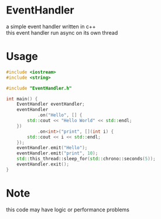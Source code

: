 # EventHandler
a simple event handler written in c++ <br/>
this event handler run async on its own thread
# Usage
``` c++
#include <iostream>
#include <string>

#include "EventHandler.h"

int main() {
    EventHandler eventHandler;
    eventHandler
            .on("Hello", [] {
        std::cout << "Hello World" << std::endl;
    })
            .on<int>("print", [](int i) {
        std::cout << i << std::endl;
    });
    eventHandler.emit("Hello");
    eventHandler.emit("print", 10);
    std::this_thread::sleep_for(std::chrono::seconds(5));
    eventHandler.exit();
}
```
# Note
this code may have logic or performance problems
